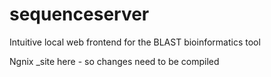 # sequenceserver
Intuitive local web frontend for the BLAST bioinformatics tool

Ngnix _site here - so changes need to be compiled
